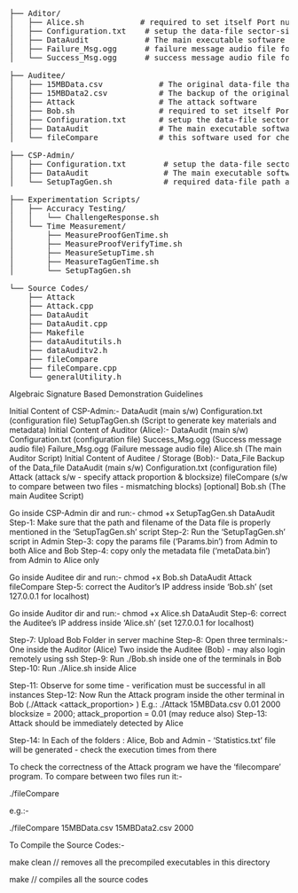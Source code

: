 <pre>├── Aditor/              
│   ├── Alice.sh            # required to set itself Port number as well as Bob's IP and Port number, then as per the auditing instance   |                             it generates the challenege string and send it to Bob and wait for respond, then varify the integrity as   |                             per the challenge give the sound and display message as per the result.
│   ├── Configuration.txt    # setup the data-file sector-size, no. of sectors per block, size of 'p' and 'q', Percentage of blocks to be |                               challenged, and some debug flags.
│   ├── DataAudit            # The main executable software
│   ├── Failure_Msg.ogg      # failure message audio file for demonstartion purpose
│   └── Success_Msg.ogg      # success message audio file for demonstartion purpose

├── Auditee/              
│   ├── 15MBData.csv            # The original data-file that needs to be verification.
│   ├── 15MBData2.csv           # The backup of the original data-file.
│   ├── Attack                  # The attack software
│   ├── Bob.sh                  # required to set itself Port number as well as Alice's IP and Port number, then as per the auditing      |                                 instance received from Alice as in form of the challenege string send the respond back to the Alice.
│   ├── Configuration.txt       # setup the data-file sector-size, no. of sectors per block, size of 'p' and 'q', Percentage of blocks to |                                 be challenged, and some debug flags.
│   ├── DataAudit               # The main executable software
│   └── fileCompare             # this software used for check the files after attack performed.

├── CSP-Admin/              
│   ├── Configuration.txt        # setup the data-file sector-size, no. of sectors per block, size of 'p' and 'q', Percentage of blocks  |                                  to be challenged, and some debug flags.
│   ├── DataAudit                # The main executable software
│   └── SetupTagGen.sh           # required data-file path and do setup and tag generation phase.

├── Experimentation Scripts/
│   ├── Accuracy Testing/
│   │   └── ChallengeResponse.sh
│   └── Time Measurement/
│       ├── MeasureProofGenTime.sh
│       ├── MeasureProofVerifyTime.sh
│       ├── MeasureSetupTime.sh
│       ├── MeasureTagGenTime.sh
│       └── SetupTagGen.sh

└── Source Codes/
    ├── Attack
    ├── Attack.cpp
    ├── DataAudit
    ├── DataAudit.cpp
    ├── Makefile
    ├── dataAuditutils.h
    ├── dataAuditv2.h
    ├── fileCompare
    ├── fileCompare.cpp
    └── generalUtility.h </pre>

Algebraic Signature Based Demonstration Guidelines

Initial Content of CSP-Admin:-
DataAudit (main s/w)
Configuration.txt   (configuration file)
SetupTagGen.sh (Script to generate key materials and metadata)
Initial Content of Auditor (Alice):-
DataAudit (main s/w)
Configuration.txt   (configuration file)
Success_Msg.ogg (Success message audio file)
Failure_Msg.ogg (Failure message audio file)
Alice.sh (The main Auditor Script)
Initial Content of Auditee / Storage (Bob):-
Data_File
Backup of the Data_file
DataAudit (main s/w)
Configuration.txt   (configuration file)
Attack (attack s/w - specify attack proportion & blocksize)
fileCompare (s/w to compare between two files - mismatching blocks) [optional]
Bob.sh (The main Auditee Script)







Go inside CSP-Admin dir and run:-
chmod +x SetupTagGen.sh DataAudit
Step-1: Make sure that the path and filename of the Data file is properly mentioned in the  ‘SetupTagGen.sh’ script
Step-2: Run the ‘SetupTagGen.sh’ script in Admin
Step-3: copy the params file (‘Params.bin’) from Admin to both Alice and Bob
Step-4: copy only the metadata file (‘metaData.bin’) from Admin to Alice only

Go inside Auditee dir and run:-
chmod +x Bob.sh DataAudit Attack fileCompare
Step-5: correct the Auditor’s IP address inside ‘Bob.sh’ (set 127.0.0.1 for localhost)

Go inside Auditor dir and run:-
chmod +x Alice.sh DataAudit
Step-6: correct the Auditee’s IP address inside ‘Alice.sh’ (set 127.0.0.1 for localhost)

Step-7: Upload Bob Folder in server machine
Step-8: Open three terminals:-
One inside the Auditor (Alice)
Two inside the Auditee (Bob) - may also login remotely using ssh
Step-9: Run ./Bob.sh inside one of the terminals in Bob
Step-10: Run ./Alice.sh inside Alice

Step-11: Observe for some time - verification must be successful in all instances
Step-12: Now Run the Attack program inside the other terminal in Bob 
(./Attack <filename> <attack_proportion> <blocksize>) 
E.g.:
./Attack 15MBData.csv  0.01 2000
blocksize = 2000; 
attack_proportion = 0.01 (may reduce also)
Step-13: Attack should be immediately detected by Alice 

 Step-14: In Each of the folders : Alice, Bob and Admin - ‘Statistics.txt’ file will be generated - check the  execution times from there

To check the correctness of the Attack program we have the ‘filecompare’ program. To compare between two files run  it:-

./fileCompare <filename1> <filename2> <blocksize>

e.g.:-

./fileCompare 15MBData.csv 15MBData2.csv 2000


To Compile the Source Codes:-

make clean
 // removes all the precompiled executables in this directory

make
// compiles all the source codes
